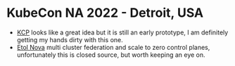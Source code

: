 # KubeCon NA 2022 - Detroit, USA

- [KCP](https://github.com/kcp-dev/kcp) looks like a great idea but it is still an early prototype, I am definitely getting my hands dirty with this one.
- [Etol Nova](https://www.elotl.co/nova.html) multi cluster federation and scale to zero control planes, unfortunately this is closed source, but worth keeping an eye on. 
